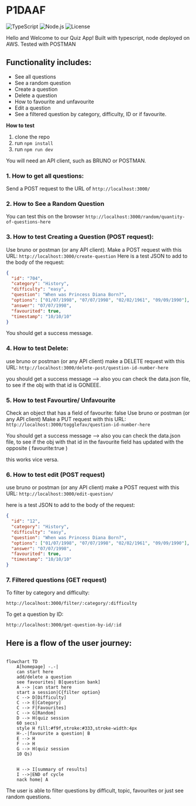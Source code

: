 # P1DAAF

![TypeScript](https://img.shields.io/badge/TypeScript-v4.5-blue)
![Node.js](https://img.shields.io/badge/Node.js-v16-green)
![License](https://img.shields.io/badge/License-MIT-blue)

Hello and Welcome to our Quiz App! Built with typescript, node deployed on AWS. Tested with POSTMAN

## Functionality includes:

- See all questions
- See a random question
- Create a question
- Delete a question
- How to favourite and unfavourite
- Edit a question
- See a filtered question by category, difficulty, ID or if favourite.

**How to test**

1. clone the repo
2. run `npm install`
3. run `npm run dev`

You will need an API client, such as BRUNO or POSTMAN.

### 1. How to get all questions:

Send a POST request to the URL of `http://localhost:3000/`

### 2. How to See a Random Question

You can test this on the browser
`http://localhost:3000/random/quantity-of-questions-here`

### 3. How to test Creating a Question (POST request):

Use bruno or postman (or any API client).
Make a POST request with this URL: `http://localhost:3000/create-question`
Here is a test JSON to add to the body of the request:

```json
{
  "id": "704",
  "category": "History",
  "difficulty": "easy",
  "question": "When was Princess Diana Born?",
  "options": ["01/07/1998", "07/07/1998", "02/02/1961", "09/09/1990"],
  "answer": "07/07/1998",
  "favourited": true,
  "timestamp": "10/10/10"
}
```

You should get a success message.

### 4. How to test Delete:

use bruno or postman (or any API client)
make a DELETE request with this URL: `http://localhost:3000/delete-post/question-id-number-here`

you should get a success message --> also you can check the data.json file, to see if the obj with that id is GONEEE.

### 5. How to test Favourtire/ Unfavourite

Check an object that has a field of favourite: false
Use bruno or postman (or any API client)
Make a PUT request with this URL: `http://localhost:3000/togglefav/question-id-number-here`

You should get a success message --> also you can check the data.json file, to see if the obj with that id in the favourite field has updated with the opposite ( favourite:true )

this works vice versa.

### 6. How to test edit (POST request)

use bruno or postman (or any API client)
make a POST request with this URL: `http://localhost:3000/edit-question/`

here is a test JSON to add to the body of the request:

```json
{
  "id": "12",
  "category": "History",
  "difficulty": "easy",
  "question": "When was Princess Diana Born?",
  "options": ["01/07/1998", "07/07/1998", "02/02/1961", "09/09/1990"],
  "answer": "07/07/1998",
  "favourited": true,
  "timestamp": "10/10/10"
}
```

### 7. Filtered questions (GET request)

To filter by category and difficulty:

`http://localhost:3000/filter/:category/:difficulty`

To get a question by ID:

`http://localhost:3000/get-question-by-id/:id`

## Here is a flow of the user journey:

```mermaid

flowchart TD
    A[homepage] -.-|
    can start here
    add/delete a question
    see favourites| B[question bank]
    A --> |can start here
    start a session|C{filter option}
    C --> D[Difficulty]
    C --> E[Category]
    C --> F[Favourites]
    C --> G[Random]
    D --> H(quiz session
    60 secs)
    style H fill:#f9f,stroke:#333,stroke-width:4px
    H-.-|favourite a question| B
    E --> H
    F --> H
    G --> H(quiz session
    10 Qs)


    H --> I[summary of results]
    I -->|END of cycle
    nack home| A

```

The user is able to filter questions by difficult, topic, favourites or just see random questions.
